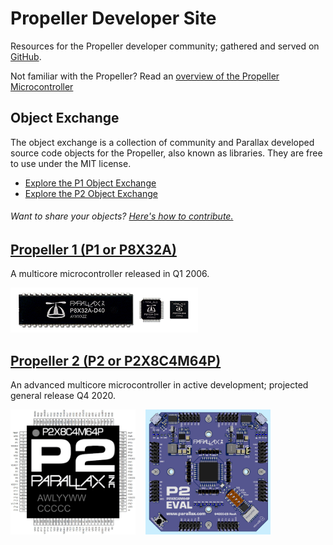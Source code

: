 # Propeller Developer Site
Resources for the Propeller developer community; gathered and served on [GitHub](https://github.com/parallaxinc/propeller/).

Not familiar with the Propeller?  Read an [overview of the Propeller Microcontroller](https://www.parallax.com/microcontrollers/propeller)

## Object Exchange
The object exchange is a collection of community and Parallax developed source code objects for the Propeller, also known as libraries.  They are free to use under the MIT license.  
  * [Explore the P1 Object Exchange](https://github.com/parallaxinc/propeller/tree/master/libraries/community/p1)
  * [Explore the P2 Object Exchange](https://github.com/parallaxinc/propeller/tree/master/libraries/community/p2)

###### Want to share your objects?  [Here's how to contribute.](https://github.com/parallaxinc/propeller/wiki/Contributing)

## [Propeller 1 (P1 or P8X32A)](p1.md)
A multicore microcontroller released in Q1 2006.

<img src="assets/Propeller1Chips.png" alt="P1 Chips">


## [Propeller 2 (P2 or P2X8C4M64P)](p2.md)
An advanced multicore microcontroller in active development; projected general release Q4 2020.

[<img src="assets/p2_pinout_large.jpg" alt="P2 Pinout; click to enlarge" height="200" width="200">](assets/p2_pinout_large.jpg)&nbsp;&nbsp;&nbsp;&nbsp;[<img src="assets/p2-es_rev_a.jpg" alt="P2 ES Eval Board; click to enlarge" height="200" width="200">](assets/p2-es_rev_a.jpg)

